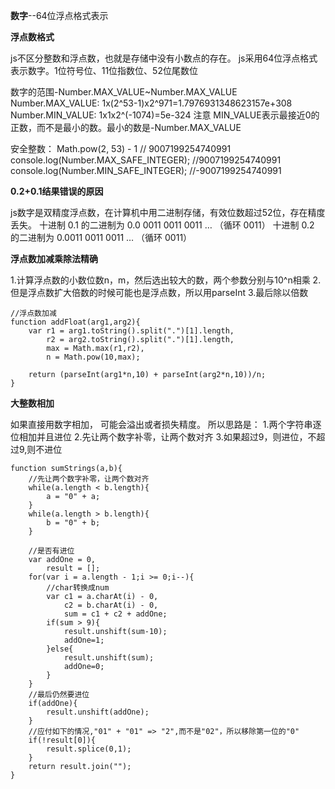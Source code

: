 **数字**--64位浮点格式表示

**浮点数格式**

js不区分整数和浮点数，也就是存储中没有小数点的存在。
js采用64位浮点格式表示数字。1位符号位、11位指数位、52位尾数位

数字的范围-Number.MAX_VALUE~Number.MAX_VALUE
Number.MAX_VALUE: 1x(2^53-1)x2^971=1.7976931348623157e+308
Number.MIN_VALUE: 1x1x2^(-1074)=5e-324
注意 MIN_VALUE表示最接近0的正数，而不是最小的数。最小的数是-Number.MAX_VALUE

安全整数：
Math.pow(2, 53) - 1     // 9007199254740991
console.log(Number.MAX_SAFE_INTEGER); //9007199254740991
console.log(Number.MIN_SAFE_INTEGER); //-9007199254740991

**0.2+0.1结果错误的原因**

js数字是双精度浮点数，在计算机中用二进制存储，有效位数超过52位，存在精度丢失。
十进制 0.1 的二进制为 0.0 0011 0011 0011 … （循环 0011）
十进制 0.2 的二进制为 0.0011 0011 0011 … （循环 0011）

**浮点数加减乘除法精确**

1.计算浮点数的小数位数n，m，然后选出较大的数，两个参数分别与10^n相乘
2.但是浮点数扩大倍数的时候可能也是浮点数，所以用parseInt
3.最后除以倍数

```
//浮点数加减
function addFloat(arg1,arg2){
    var r1 = arg1.toString().split(".")[1].length,
        r2 = arg2.toString().split(".")[1].length,
        max = Math.max(r1,r2),
        n = Math.pow(10,max);

    return (parseInt(arg1*n,10) + parseInt(arg2*n,10))/n;
}
```

**大整数相加**

如果直接用数字相加， 可能会溢出或者损失精度。
所以思路是：
1.两个字符串逐位相加并且进位
2.先让两个数字补零，让两个数对齐
3.如果超过9，则进位，不超过9,则不进位

```
function sumStrings(a,b){
    //先让两个数字补零，让两个数对齐
    while(a.length < b.length){
        a = "0" + a;
    }
    while(a.length > b.length){
        b = "0" + b;
    }

    //是否有进位
    var addOne = 0,
        result = [];
    for(var i = a.length - 1;i >= 0;i--){
        //char转换成num
        var c1 = a.charAt(i) - 0,
            c2 = b.charAt(i) - 0,
            sum = c1 + c2 + addOne;
        if(sum > 9){
            result.unshift(sum-10);
            addOne=1;
        }else{
            result.unshift(sum);
            addOne=0;
        }
    }
    //最后仍然要进位
    if(addOne){
        result.unshift(addOne);
    }
    //应付如下的情况,"01" + "01" => "2",而不是"02"，所以移除第一位的"0"
    if(!result[0]){
        result.splice(0,1);
    }
    return result.join("");
}
```
